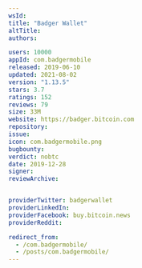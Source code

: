 ```yaml
---
wsId: 
title: "Badger Wallet"
altTitle: 
authors:

users: 10000
appId: com.badgermobile
released: 2019-06-10
updated: 2021-08-02
version: "1.13.5"
stars: 3.7
ratings: 152
reviews: 79
size: 33M
website: https://badger.bitcoin.com
repository: 
issue: 
icon: com.badgermobile.png
bugbounty: 
verdict: nobtc
date: 2019-12-28
signer: 
reviewArchive:


providerTwitter: badgerwallet
providerLinkedIn: 
providerFacebook: buy.bitcoin.news
providerReddit: 

redirect_from:
  - /com.badgermobile/
  - /posts/com.badgermobile/
---
```



